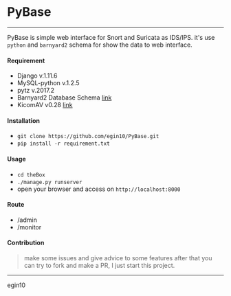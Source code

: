 # PyBase
---
PyBase is simple web interface for Snort and Suricata as IDS/IPS. it's use `python` and `barnyard2` schema for show the data to web interface.

#### Requirement
* Django v.1.11.6
* MySQL-python v.1.2.5
* pytz v.2017.2
* Barnyard2 Database Schema [link](https://github.com/firnsy/barnyard2/blob/master/schemas/create_mysql)
* KicomAV v0.28 [link](https://github.com/hanul93/kicomav)

#### Installation
* `git clone https://github.com/egin10/PyBase.git`
* `pip install -r requirement.txt`

#### Usage
* `cd theBox`
* `./manage.py runserver`
* open your browser and access on `http://localhost:8000`

#### Route
* /admin
* /monitor

#### Contribution
> make some issues and give advice to some features
> after that you can try to fork and make a PR, I just start this project.

---
egin10
